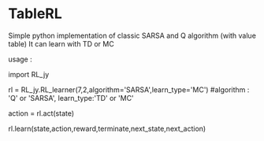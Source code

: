 # TableRL
Simple python implementation of classic SARSA and Q algorithm (with value table)
It can learn with TD or MC

usage : 

import RL_jy

rl = RL_jy.RL_learner(7,2,algorithm='SARSA',learn_type='MC')  #algorithm : 'Q' or 'SARSA', learn_type:'TD' or 'MC'

action = rl.act(state)

rl.learn(state,action,reward,terminate,next_state,next_action)
